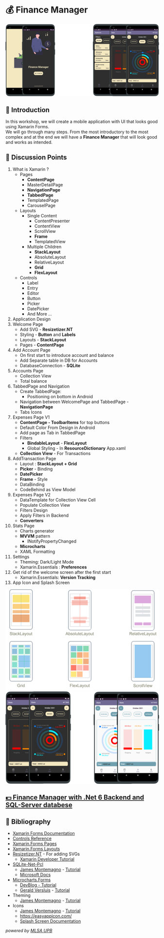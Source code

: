 # 💰 Finance Manager

![](/Images/Picture9.png)

## 📌 Introduction

In this workshop, we will create a mobile application with UI that looks good using Xamarin Forms.  
We will go through many steps. From the most introductory to the most complex and at the end we will have a **Finance Manager** that will look good and works as intended.

## 📑 Discussion Points

1. What is Xamarin ?
   - Pages
     - **ContentPage**
     - MasterDetailPage
     - **NavigationPage**
     - **TabbedPage**
     - TemplatedPage
     - CarouselPage
   - Layouts
     - Single Content
       - ContentPresenter
       - ContentView
       - ScrollView
       - **Frame**
       - TemplatedView
     - Multiple Children
       - **StackLayout**
       - AbsoluteLayout
       - RelativeLayout
       - **Grid**
       - **FlexLayout**
   - Controls
     - Label
     - Entry
     - Editor
     - Button
     - Picker
     - DatePicker
     - And More ...
2. Application Design
3. Welcome Page
   - Add SVG - **Resizetizer.NT**
   - Styling - **Button** and **Labels**
   - Layouts - **StackLayout**
   - Pages - **ContentPage**
4. Add Account Page
   - On first start to introduce account and balance
   - Add Separate table in DB for Accounts
   - DatabaseConnection - **SQLite**
5. Accounts Page
   - Collection View
   - Total balance
6. TabbedPage and Navigation
   - Create TabbedPage:
     - Positioning on bottom in Android
   - Navigation between WelcomePage and TabbedPage - **NavigationPage**
   - Tabs Icons
7. Expenses Page V1
   - **ContentPage - ToolbarItems** for top buttons
   - Default Color From Design in Android
   - Add page as Tab in TabbedPage
   - Filters
     - **BindableLayout** - **FlexLayout**
     - Global Styling - In **ResourceDictionary** App.xaml
   - **Collection View** - For Transactions
8. AddTransaction Page
   - Layout : **StackLayout + Grid**
   - **Picker** - Binding
   - **DatePicker**
   - **Frame** - Style
   - DataBinding
   - CodeBehind as View Model
9. Expenses Page V2
   - DataTemplate for Collection View Cell
   - Populate Collection View
   - Filters Design
   - Apply Filters in Backend
   - **Converters**
10. Stats Page
    - Charts generator
    - **MVVM** pattern
      - INotifyPropertyChanged
    - **Microcharts**
    - XAML Formatting
11. Settings
    - Theming: Dark/Light Mode
    - Xamarin.Essentials : **Preferences**
12. Get rid of the welcome screen after the first start
    - Xamarin.Essentials: **Version Tracking**
13. App Icon and Splash Screen

![](/Images/layouts.png)
![](/Images/Picture5.png)
## [💵 Finance Manager with .Net 6 Backend and SQL-Server databese](https://github.com/CristiSandu/Finance-Manager-SQLServer)
## 📖 Bibliography

- [Xamarin Forms Documentation](https://docs.microsoft.com/en-us/xamarin/get-started/what-is-xamarin)
- [Controls Reference](https://docs.microsoft.com/en-us/xamarin/xamarin-forms/user-interface/controls/)
- [Xamarin.Forms Pages](https://docs.microsoft.com/en-us/xamarin/xamarin-forms/user-interface/controls/pages)
- [Xamarin.Forms Layouts](https://docs.microsoft.com/en-us/xamarin/xamarin-forms/user-interface/controls/layouts)
- [Resizetizer.NT](https://www.nuget.org/packages/Resizetizer.NT/) - For adding SVGs
  - [Xamarin Developer Tutorial ](https://www.youtube.com/watch?v=zcUPh5cVWaE)
- [SQLite-Net-Pcl](https://www.nuget.org/packages/sqlite-net-pcl/)
  - [James Montemagno](https://www.youtube.com/channel/UCENTmbKaTphpWV2R2evVz2A) - [Tutorial](https://www.youtube.com/watch?v=XFP8Np-uRWc&t=904s)
  - [Microsoft Docs](https://docs.microsoft.com/en-us/xamarin/get-started/quickstarts/database?pivots=windows)
- [Microcharts.Forms](https://www.nuget.org/packages/Microcharts.Forms/)
  - [DevBlog - Tutorial](https://devblogs.microsoft.com/xamarin/microcharts-elegant-cross-platform-charts-for-any-app/)
  - [Gerald Versluis](https://www.youtube.com/channel/UCBBZ2kXWmd8eXlHg2wEaClw) - [Tutorial](https://www.youtube.com/watch?v=tLDxMKub5WA)
- Theming
  - [James Montemagno](https://www.youtube.com/channel/UCENTmbKaTphpWV2R2evVz2A) - [Tutorial](https://www.youtube.com/watch?v=4w8TQ8njd3w)
- Icons
  - [James Montemagno](https://www.youtube.com/channel/UCENTmbKaTphpWV2R2evVz2A) - [Tutorial](https://www.youtube.com/watch?v=XEAyAf3_MpU&t=1s)
  - https://easyappicon.com/
  - [Splash Screen Documentation](https://docs.microsoft.com/en-us/xamarin/android/user-interface/splash-screen)

_powered by [MLSA UPB](https://facebook.com/profile.php?id=156173461134517&ref=content_filter)_

